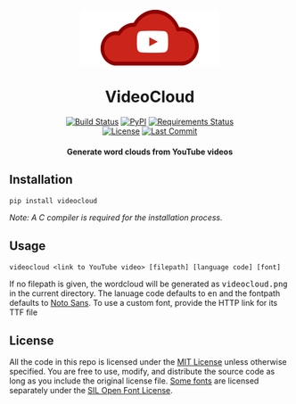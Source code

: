 <p align="center">
    <img alt="logo" src="assets/logos/red-border.png" width="250px" align="center">
    <h1 align="center">VideoCloud</h1>
    <p align="center">
      <a href="https://travis-ci.org/paramt/videocloud"><img alt="Build Status" src="https://travis-ci.org/paramt/videocloud.svg?branch=master"></a>
      <a href="https://pypi.org/project/VideoCloud"><img alt="PyPI" src="https://img.shields.io/pypi/v/videocloud.svg"></a>
      <a href="https://requires.io/github/paramt/videocloud/requirements/?branch=master"><img src="https://requires.io/github/paramt/videocloud/requirements.svg?branch=master" alt="Requirements Status" /></a>
      <br>
      <a href="LICENSE"><img alt="License" src="https://img.shields.io/github/license/paramt/videocloud.svg?"></a>
      <a href="https://github.com/paramt/videocloud/commits/"><img alt="Last Commit" src="https://img.shields.io/github/last-commit/paramt/videocloud.svg"></a>
    </p>
    <h4 align="center">Generate word clouds from YouTube videos</h4>
</p>

## Installation

```
pip install videocloud
```

*Note: A C compiler is required for the installation process.*

## Usage

```
videocloud <link to YouTube video> [filepath] [language code] [font]
```

If no filepath is given, the wordcloud will be generated as <kbd>videocloud.png</kbd> in the current directory. 
The lanuage code defaults to <kbd>en</kbd> and the fontpath defaults to [Noto Sans](assets/fonts/NotoSans).
To use a custom font, provide the HTTP link for its TTF file


## License 

All the code in this repo is licensed under the [MIT License](LICENSE) unless otherwise specified. You are free to use, modify, and distribute the source code as long as you include the original license file. [Some fonts](assets/fonts) are licensed separately under the [SIL Open Font License](https://github.com/paramt/videocloud/blob/master/assets/fonts/NotoSans/SIL%20Open%20Font%20License.txt). 
